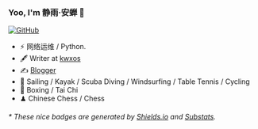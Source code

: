 ### Yoo, I'm 静雨·安蝉 👋

[![GitHub](https://img.shields.io/badge/dynamic/json?logo=github&label=GitHub&labelColor=495867&color=495867&query=%24.data.totalSubs&url=https%3A%2F%2Fapi.spencerwoo.com%2Fsubstats%2F%3Fsource%3Dgithub%26queryKey%3Dkwxos&style=flat-square)](https://github.com/kwxos)

- ⚡ 网络运维 / Python.
- 🖋 Writer at [kwxos](https://blog.kwxos.top)
- ✍️ [Blogger](https://blog.kwxos.top)
- 🏃 Sailing / Kayak / Scuba Diving / Windsurfing / Table Tennis / Cycling
- 🥋 Boxing / Tai Chi
- ♟ Chinese Chess / Chess 

<h6>* These nice badges are generated by <a href="https://shields.io/">Shields.io</a> and <a href="https://github.com/spencerwooo/Substats">Substats</a>.</h6>
